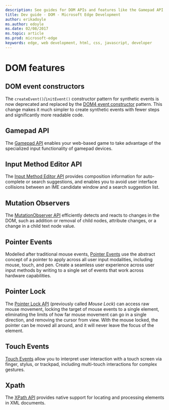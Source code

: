 ---description: See guides for DOM APIs and features like the Gamepad API and pointer events.
title: Dev guide - DOM - Microsoft Edge Development
author: erikadoyle
ms.author: edoyle
ms.date: 02/08/2017
ms.topic: article
ms.prod: microsoft-edge
keywords: edge, web development, html, css, javascript, developer
---# DOM features## DOM event constructorsThe `createEvent()`/`initEvent()` constructor pattern for synthetic events is now deprecated and replaced by the [DOM4 event constructor](./dom/dom-event-constructors.md) pattern. This change makes it much simpler to create synthetic events with fewer steps and significantly more readable code.## Gamepad APIThe [Gamepad API](./dom/gamepad-API.md) enables your web-based game to take advantage of the specialized input functionality of gamepad devices.## Input Method Editor APIThe [Input Method Editor API](./dom/input-Method-Editor-API.md) provides composition information for auto-complete or search suggestions, and enables you to avoid user interface collisions between an IME candidate window and a search suggestion list.## Mutation ObserversThe [MutationObserver API](./dom/mutation-observers.md) efficiently detects and reacts to changes in the DOM, such as addition or removal of child nodes, attribute changes, or a change in a child text node value.## Pointer EventsModelled after traditional mouse events, [Pointer Events](./dom/pointer-events.md) use the abstract concept of a pointer to apply across all user input modalities, including mouse, touch, and pen. Create a seamless user experience across user input methods by writing to a single set of events that work across hardware capabilities.## Pointer LockThe [Pointer Lock API](./dom/pointer-lock.md) (previously called *Mouse Lock*) can access raw mouse movement, locking the target of mouse events to a single element, eliminating the limits of how far mouse movement can go in a single direction, and removing the cursor from view. With the mouse locked, the pointer can be moved all around, and it will never leave the focus of the element.## Touch Events[Touch Events](./dom/touch-events.md) allow you to interpret user interaction with a touch screen via finger, stylus, or trackpad, including multi-touch interactions for complex gestures.## XpathThe [XPath API](./dom/xpath.md) provides native support for locating and processing elements in XML documents.